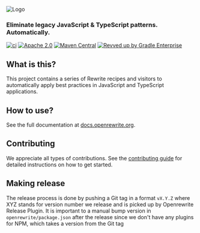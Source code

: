 ![Logo](https://github.com/openrewrite/rewrite/raw/main/doc/logo-oss.png)
### Eliminate legacy JavaScript & TypeScript patterns. Automatically.

[![ci](https://github.com/openrewrite/rewrite-javascript/actions/workflows/ci.yml/badge.svg)](https://github.com/openrewrite/rewrite-javascript/actions/workflows/ci.yml)
[![Apache 2.0](https://img.shields.io/github/license/openrewrite/rewrite-javascript.svg)](https://www.apache.org/licenses/LICENSE-2.0)
[![Maven Central](https://img.shields.io/maven-central/v/org.openrewrite/rewrite-javascript.svg)](https://mvnrepository.com/artifact/org.openrewrite/rewrite-javascript)
[![Revved up by Gradle Enterprise](https://img.shields.io/badge/Revved%20up%20by-Gradle%20Enterprise-06A0CE?logo=Gradle&labelColor=02303A)](https://ge.openrewrite.org/scans)

## What is this?

This project contains a series of Rewrite recipes and visitors to automatically apply best practices in JavaScript and TypeScript applications.

## How to use?

See the full documentation at [docs.openrewrite.org](https://docs.openrewrite.org/).

## Contributing

We appreciate all types of contributions. See the [contributing guide](https://github.com/openrewrite/.github/blob/main/CONTRIBUTING.md) for detailed instructions on how to get started.


## Making release

The release process is done by pushing a Git tag in a format `vX.Y.Z` where XYZ stands for version number we release
and is picked up by Openrewrite Release Plugin.
It is important to a manual bump version in `openrewrite/package.json` after the release since we don't have any plugins
for NPM, which takes a version from the Git tag
